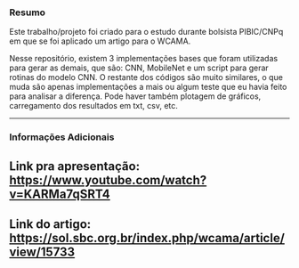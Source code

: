 ### Resumo

Este trabalho/projeto foi criado para o estudo durante bolsista PIBIC/CNPq em que se foi aplicado um artigo para o WCAMA.

Nesse repositório, existem 3 implementações bases que foram utilizadas para gerar as demais, que são: CNN, MobileNet e um script para gerar rotinas
do modelo CNN. O restante dos códigos são muito similares, o que muda são apenas implementações a mais ou algum teste que eu havia feito para analisar a diferença. 
Pode haver também plotagem de gráficos, carregamento dos resultados em txt, csv, etc.

_____________________________

### Informações Adicionais

## Link pra apresentação: https://www.youtube.com/watch?v=KARMa7qSRT4

## Link do artigo: https://sol.sbc.org.br/index.php/wcama/article/view/15733
